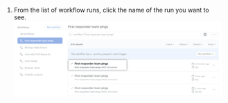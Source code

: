 1. From the list of workflow runs, click the name of the run you want to see. ![Name of workflow run](/assets/images/help/repository/run-name.png)
